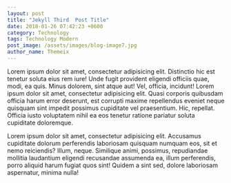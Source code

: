 ```yaml
---
layout: post
title: "Jekyll Third  Post Title"
date: 2018-01-26 07:42:23 +0600
category: Technology
tags: Technology Modern
post_image: /assets/images/blog-image7.jpg
author_name: Themeix
---
```

Lorem ipsum dolor sit amet, consectetur adipisicing elit. Distinctio hic est tenetur soluta eius rem iure! Unde fugit provident eligendi officiis quae, modi, ea quis. Minus dolorem, sint atque aut! Vel, officia, incidunt! Lorem ipsum dolor sit amet, consectetur adipisicing elit. Quasi corporis quibusdam officia harum error deserunt, est corrupti maxime repellendus eveniet neque quisquam sint impedit possimus cupiditate vel praesentium. Hic, repellat. Officia iusto voluptatem nihil ea eos tenetur ratione pariatur soluta cupiditate doloremque.

Lorem ipsum dolor sit amet, consectetur adipisicing elit. Accusamus cupiditate dolorum perferendis laboriosam quisquam numquam eos, sit et nemo reiciendis? Illum, neque. Similique animi, possimus, repudiandae mollitia laudantium eligendi recusandae assumenda ea, illum perferendis, porro aliquid harum fugiat quos sint! Quidem a sint sed, dolore laboriosam aspernatur, minima nulla!